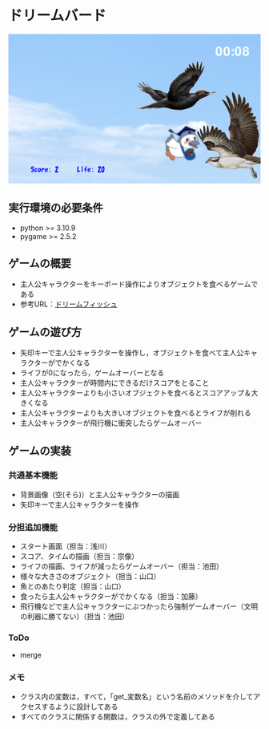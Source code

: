 # ドリームバード

![title](fig/screen_shot.png)

## 実行環境の必要条件
* python >= 3.10.9
* pygame >= 2.5.2

## ゲームの概要
* 主人公キャラクターをキーボード操作によりオブジェクトを食べるゲームである
* 参考URL：[ドリームフィッシュ](https://wowgame.jp/game_html/21.html)

## ゲームの遊び方
* 矢印キーで主人公キャラクターを操作し，オブジェクトを食べて主人公キャラクターがでかくなる
* ライフが0になったら，ゲームオーバーとなる
* 主人公キャラクターが時間内にできるだけスコアをとること
* 主人公キャラクターよりも小さいオブジェクトを食べるとスコアアップ＆大きくなる
* 主人公キャラクターよりも大きいオブジェクトを食べるとライフが削れる
* 主人公キャラクターが飛行機に衝突したらゲームオーバー

## ゲームの実装
### 共通基本機能
* 背景画像（空(そら)）と主人公キャラクターの描画
* 矢印キーで主人公キャラクターを操作

### 分担追加機能
* スタート画面（担当：浅川）
* スコア、タイムの描画（担当：宗像）
* ライフの描画、ライフが減ったらゲームオーバー（担当：池田）
* 様々な大きさのオブジェクト（担当：山口）
* 魚とのあたり判定（担当：山口）
* 食ったら主人公キャラクターがでかくなる（担当：加藤）
* 飛行機などで主人公キャラクターにぶつかったら強制ゲームオーバー（文明の利器に勝てない）（担当：池田）

### ToDo
- merge

### メモ
* クラス内の変数は，すべて，「get_変数名」という名前のメソッドを介してアクセスするように設計してある
* すべてのクラスに関係する関数は，クラスの外で定義してある
